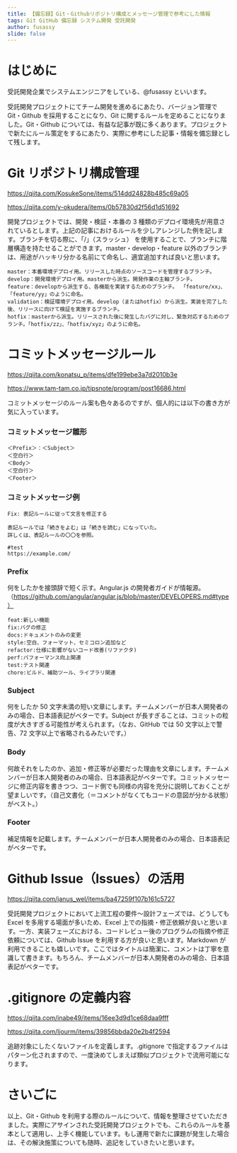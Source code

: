 ```yaml
---
title: 【備忘録】Git・Githubリポジトリ構成とメッセージ管理で参考にした情報
tags: Git GitHub 備忘録 システム開発 受託開発
author: fusassy
slide: false
---
```


# はじめに

受託開発企業でシステムエンジニアをしている、@fusassy といいます。

受託開発プロジェクトにてチーム開発を進めるにあたり、バージョン管理で Git・Github を採用することになり、Git に関するルールを定めることになりました。Git・Github については、有益な記事が既に多くあります。プロジェクトで新たにルール策定をするにあたり、実際に参考にした記事・情報を備忘録として残します。

# Git リポジトリ構成管理

https://qiita.com/KosukeSone/items/514dd24828b485c69a05

https://qiita.com/y-okudera/items/0b57830d2f56d1d51692

開発プロジェクトでは、開発・検証・本番の 3 種類のデプロイ環境先が用意されているとします。上記の記事におけるルールを少しアレンジした例を記します。ブランチを切る際に、「/」（スラッシュ） を使用することで、ブランチに階層構造を持たせることができます。master・develop・feature 以外のブランチは、用途がハッキリ分かる名前にて命名し、適宜追加すれば良いと思います。

```
master：本番環境デプロイ用。リリースした時点のソースコードを管理するブランチ。
develop：開発環境デプロイ用。masterから派生。開発作業の主軸ブランチ。
feature：developから派生する、各機能を実装するためのブランチ。 「feature/xx」、「feature/yy」のように命名。
validation：検証環境デプロイ用。develop（またはhotfix）から派生。実装を完了した後、リリースに向けて検証を実施するブランチ。
hotfix：masterから派生。リリースされた後に発生したバグに対し、緊急対応するためのブランチ。「hotfix/zz」、「hotfix/xyz」のように命名。
```

# コミットメッセージルール

https://qiita.com/konatsu_p/items/dfe199ebe3a7d2010b3e

https://www.tam-tam.co.jp/tipsnote/program/post16686.html

コミットメッセージのルール案も色々あるのですが、個人的には以下の書き方が気に入っています。

### コミットメッセージ雛形

```
＜Prefix＞：＜Subject＞
＜空白行＞
＜Body＞
＜空白行＞
＜Footer＞
```

### コミットメッセージ例

```
Fix: 表記ルールに従って文言を修正する

表記ルールでは「続きをよむ」は「続きを読む」になっていた。
詳しくは、表記ルールの〇〇を参照。

#test
https://example.com/
```

### Prefix

何をしたかを接頭辞で短く示す。Angular.js の開発者ガイドが情報源。
（https://github.com/angular/angular.js/blob/master/DEVELOPERS.md#type）

```
feat:新しい機能
fix:バグの修正
docs:ドキュメントのみの変更
style:空白、フォーマット、セミコロン追加など
refactor:仕様に影響がないコード改善(リファクタ)
perf:パフォーマンス向上関連
test:テスト関連
chore:ビルド、補助ツール、ライブラリ関連
```

### Subject

何をしたか 50 文字未満の短い文章にします。チームメンバーが日本人開発者のみの場合、日本語表記がベターです。Subject が長すぎることは、コミットの粒度が大きすぎる可能性が考えられます。（なお、GitHub では 50 文字以上で警告、72 文字以上で省略されるみたいです。）

### Body

何故それをしたのか、追加・修正等が必要だった理由を文章にします。チームメンバーが日本人開発者のみの場合、日本語表記がベターです。コミットメッセージに修正内容を書きつつ、コード側でも同様の内容を充分に説明しておくことが望ましいです。（自己文書化（＝コメントがなくてもコードの意図が分かる状態）がベスト。）

### Footer

補足情報を記載します。チームメンバーが日本人開発者のみの場合、日本語表記がベターです。

# Github Issue（Issues）の活用

https://qiita.com/janus_wel/items/ba47259f107b161c5727

受託開発プロジェクトにおいて上流工程の要件～設計フェーズでは、どうしても Excel を多用する場面が多いため、Excel 上での指摘・修正依頼が良いと思います。一方、実装フェーズにおける、コードレビュー後のプログラムの指摘や修正依頼については、Github Issue を利用する方が良いと思います。Markdown が利用できることも嬉しいです。ここではタイトルは簡潔に、コメントは丁寧を意識して書きます。もちろん、チームメンバーが日本人開発者のみの場合、日本語表記がベターです。

# .gitignore の定義内容

https://qiita.com/inabe49/items/16ee3d9d1ce68daa9fff

https://qiita.com/ljourm/items/39856bbda20e2b4f2594

追跡対象にしたくないファイルを定義します。.gitignore で指定するファイルはパターン化されますので、一度決めてしまえば類似プロジェクトで流用可能になります。

# さいごに

以上、Git・Github を利用する際のルールについて、情報を整理させていただきました。実際にアサインされた受託開発プロジェクトでも、これらのルールを基本として適用し、上手く機能しています。もし運用で新たに課題が発生した場合は、その解決施策についても随時、追記をしていきたいと思います。
